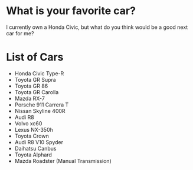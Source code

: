 # What is your favorite car?
I currently own a Honda Civic, but what do you think would be a good next car for me?

# List of Cars
- Honda Civic Type-R
- Toyota GR Supra
- Toyota GR 86
- Toyota GR Carolla
- Mazda RX-7
- Porsche 911 Carrera T
- Nissan Skyline 400R
- Audi R8
- Volvo xc60
- Lexus NX-350h
- Toyota Crown
- Audi R8 V10 Spyder
- Daihatsu Canbus
- Toyota Alphard
- Mazda Roadster (Manual Transmission)
